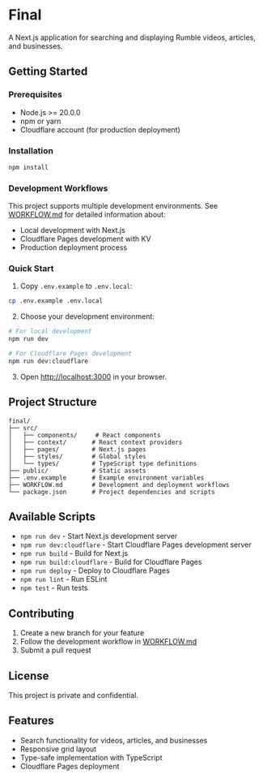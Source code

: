 # Final

A Next.js application for searching and displaying Rumble videos, articles, and businesses.

## Getting Started

### Prerequisites
- Node.js >= 20.0.0
- npm or yarn
- Cloudflare account (for production deployment)

### Installation
```bash
npm install
```

### Development Workflows

This project supports multiple development environments. See [WORKFLOW.md](WORKFLOW.md) for detailed information about:

- Local development with Next.js
- Cloudflare Pages development with KV
- Production deployment process

### Quick Start

1. Copy `.env.example` to `.env.local`:
```bash
cp .env.example .env.local
```

2. Choose your development environment:
```bash
# For local development
npm run dev

# For Cloudflare Pages development
npm run dev:cloudflare
```

3. Open [http://localhost:3000](http://localhost:3000) in your browser.

## Project Structure

```
final/
├── src/
│   ├── components/     # React components
│   ├── context/       # React context providers
│   ├── pages/         # Next.js pages
│   ├── styles/        # Global styles
│   └── types/         # TypeScript type definitions
├── public/            # Static assets
├── .env.example       # Example environment variables
├── WORKFLOW.md        # Development and deployment workflows
└── package.json       # Project dependencies and scripts
```

## Available Scripts

- `npm run dev` - Start Next.js development server
- `npm run dev:cloudflare` - Start Cloudflare Pages development server
- `npm run build` - Build for Next.js
- `npm run build:cloudflare` - Build for Cloudflare Pages
- `npm run deploy` - Deploy to Cloudflare Pages
- `npm run lint` - Run ESLint
- `npm test` - Run tests

## Contributing

1. Create a new branch for your feature
2. Follow the development workflow in [WORKFLOW.md](WORKFLOW.md)
3. Submit a pull request

## License

This project is private and confidential.

## Features

- Search functionality for videos, articles, and businesses
- Responsive grid layout
- Type-safe implementation with TypeScript
- Cloudflare Pages deployment
